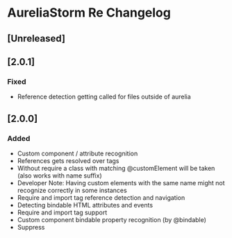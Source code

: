 # AureliaStorm Re Changelog

## [Unreleased]

## [2.0.1]

### Fixed

* Reference detection getting called for files outside of aurelia

## [2.0.0]

### Added

* Custom component / attribute recognition
* References gets resolved over <require from=""> tags
* Without require a class with matching @customElement will be taken (also works with name suffix)
* Developer Note: Having custom elements with the same name might not recognize correctly in some instances
* Require and import tag reference detection and navigation
* Detecting bindable HTML attributes and events
* Require and import tag support
* Custom component bindable property recognition (by @bindable)
* Suppress <template> and <require> element warnings

## [1.2.1]

### Changed

* Support older versions

## [1.2.0]

### Added

* Support <let> element recognition
* Support the `else` attribute
* Adds support for `promise.bind` recognition

### Fixed

* Remove deprecated getDependencies Call
* Remove deprecated getBaseDir call
